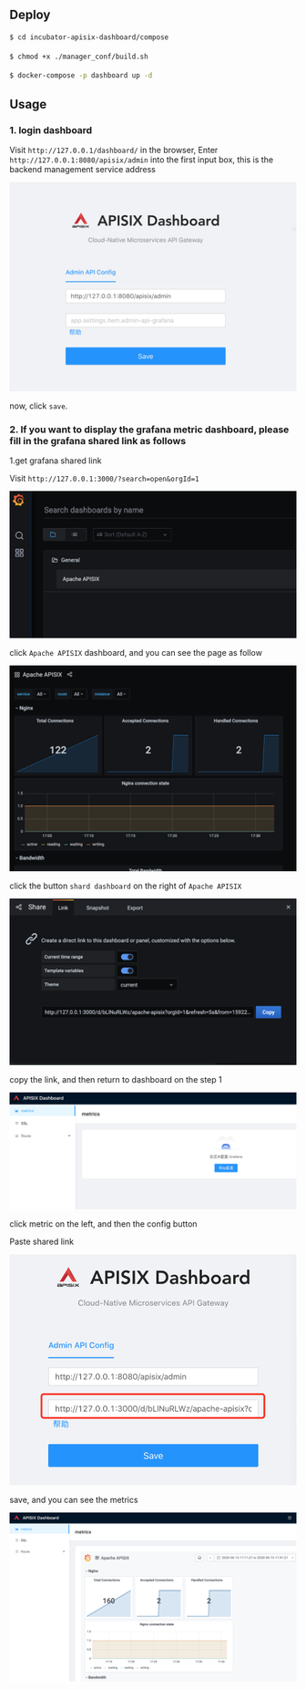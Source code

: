 ## Deploy

```sh
$ cd incubator-apisix-dashboard/compose

$ chmod +x ./manager_conf/build.sh

$ docker-compose -p dashboard up -d
```

## Usage

### 1. login dashboard

Visit `http://127.0.0.1/dashboard/` in the browser, 
Enter `http://127.0.0.1:8080/apisix/admin` into the first input box, this is the backend management service address

![login](pics/login.png)

now, click `save`.

### 2. If you want to display the grafana metric dashboard, please fill in the grafana shared link as follows

1.get grafana shared link

Visit `http://127.0.0.1:3000/?search=open&orgId=1`

![login](pics/grafana_1.png)

click `Apache APISIX` dashboard, and you can see the page as follow

![login](pics/grafana_2.png)

click the button `shard dashboard` on the right of `Apache APISIX`

![login](pics/grafana_3.png)

copy the link, and then return to dashboard on the step 1

![login](pics/grafana_4.png)

click metric on the left, and then the config button

Paste shared link

![login](pics/grafana_5.png)

save, and you can see the metrics
 
![login](pics/grafana_6.png)
 





